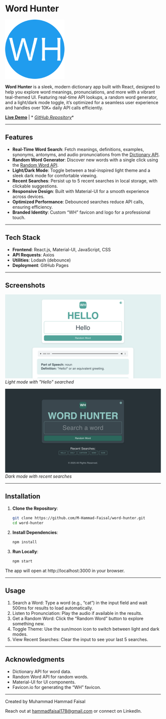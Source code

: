 # Word Hunter

![Word Hunter Logo](public/logo192.png)

**Word Hunter** is a sleek, modern dictionary app built with React, designed to help you explore word meanings,
pronunciations, and more with a vibrant teal-themed UI. Featuring real-time API lookups, a random word generator, and a
light/dark mode toggle, it’s optimized for a seamless user experience and handles over 10K+ daily API calls efficiently.

**[Live Demo](https://m-hammad-faisal.github.io/word-hunter/)** | *
*[GitHub Repository](https://github.com/M-Hammad-Faisal/word-hunter)**

---

## Features

- **Real-Time Word Search**: Fetch meanings, definitions, examples, synonyms, antonyms, and audio pronunciations from
  the [Dictionary API](https://dictionaryapi.dev/).
- **Random Word Generator**: Discover new words with a single click using
  the [Random Word API](https://random-word-api.herokuapp.com/).
- **Light/Dark Mode**: Toggle between a teal-inspired light theme and a sleek dark mode for comfortable viewing.
- **Recent Searches**: Persist up to 5 recent searches in local storage, with clickable suggestions.
- **Responsive Design**: Built with Material-UI for a smooth experience across devices.
- **Optimized Performance**: Debounced searches reduce API calls, ensuring efficiency.
- **Branded Identity**: Custom “WH” favicon and logo for a professional touch.

---

## Tech Stack

- **Frontend**: React.js, Material-UI, JavaScript, CSS
- **API Requests**: Axios
- **Utilities**: Lodash (debounce)
- **Deployment**: GitHub Pages

---

## Screenshots

![Word Hunter Light Mode](public/screenshots/light-mode.png)
*Light mode with "Hello" searched*

![Word Hunter Dark Mode](public/screenshots/dark-mode.png)
*Dark mode with recent searches*

---

## Installation

1. **Clone the Repository**:
   ```bash
   git clone https://github.com/M-Hammad-Faisal/word-hunter.git
   cd word-hunter
   ```
2. **Install Dependencies**:
    ```bash
    npm install
    ```
3. **Run Locally**:
    ```bash
    npm start
    ```

The app will open at http://localhost:3000 in your browser.

---

## Usage

1. Search a Word: Type a word (e.g., “cat”) in the input field and wait 500ms for results to load automatically.
2. Listen to Pronunciation: Play the audio if available in the results.
3. Get a Random Word: Click the “Random Word” button to explore something new.
4. Toggle Theme: Use the sun/moon icon to switch between light and dark modes.
5. View Recent Searches: Clear the input to see your last 5 searches.

---

## Acknowledgments

- Dictionary API for word data.
- Random Word API for random words.
- Material-UI for UI components.
- Favicon.io for generating the “WH” favicon.

---
Created by Muhammad Hammad Faisal

Reach out at hammadfaisal178@gmail.com or connect on LinkedIn.